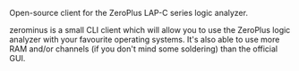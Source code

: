 Open-source client for the ZeroPlus LAP-C series logic analyzer.

zerominus is a small CLI client which will allow you to use the ZeroPlus logic analyzer with your favourite operating systems. It's also able to use more RAM and/or channels (if you don't mind some soldering) than the official GUI.